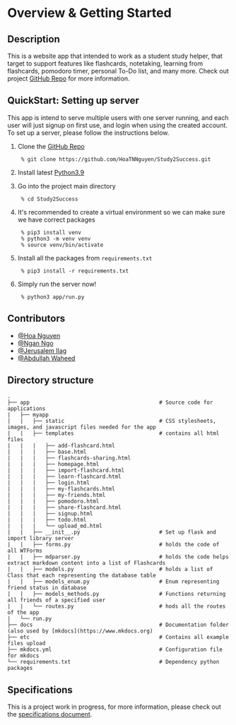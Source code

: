 # Overview & Getting Started

## Description
This is a website app that intended to work as a student study helper, that target to support features like flashcards, notetaking,
learning from flashcards, pomodoro timer, personal To-Do list, and many more. Check out project [GitHub Repo](https://github.com/HoaTNNguyen/Study2Success)
for more information.


## QuickStart: Setting up server
This app is intend to serve multiple users with one server running, and each user will just signup on first use, and login
when using the created account. To set up a server, please follow the instructions below.

1. Clone the [GitHub Repo](https://github.com/HoaTNNguyen/Study2Success)
        
        % git clone https://github.com/HoaTNNguyen/Study2Success.git

2. Install latest [Python3.9](https://www.python.org/downloads/)

3. Go into the project main directory

        % cd Study2Success

4. It's recommended to create a virtual environment so we can make sure we have correct packages

        % pip3 install venv
        % python3 -m venv venv
        % source venv/bin/activate

5. Install all the packages from `requirements.txt`

        % pip3 install -r requirements.txt

6. Simply run the server now!

        % python3 app/run.py


## Contributors
- [@Hoa Nguyen](https://github.com/HoaTNNguyen)
- [@Ngan Ngo](https://github.com/RachelNgo)
- [@Jerusalem Ilag](https://github.com/jeruilag)
- [@Abdullah Waheed](https://github.com/abdullahw1)


## Directory structure

```
.
├── app                                         # Source code for applications
|   ├── myapp              
|   |   ├── static                              # CSS stylesheets, images, and javascript files needed for the app
|   |   ├── templates                           # contains all html files
|   |   |   ├── add-flashcard.html
|   |   |   ├── base.html
|   |   |   ├── flashcards-sharing.html
|   |   |   ├── homepage.html
|   |   |   ├── import-flashcard.html
|   |   |   ├── learn-flashcard.html
|   |   |   ├── login.html
|   |   |   ├── my-flashcards.html
|   |   |   ├── my-friends.html
|   |   |   ├── pomodoro.html
|   |   |   ├── share-flashcard.html
|   |   |   ├── signup.html
|   |   |   ├── todo.html
|   |   |   └── upload_md.html
|   |   ├── __init__.py                         # Set up flask and import library server
|   |   ├── forms.py                            # holds the code of all WTForms
|   |   ├── mdparser.py                         # holds the code helps extract markdown content into a list of Flashcards
|   |   ├── models.py                           # holds a list of Class that each representing the database table
|   |   ├── models_enum.py                      # Enum representing friend status in database
|   |   ├── models_methods.py                   # Functions returning all friends of a specified user
|   |   └── routes.py                           # hods all the routes of the app
|   └── run.py
├── docs                                        # Documentation folder (also used by [mkdocs](https://www.mkdocs.org) 
├── etc                                         # Contains all example files upload
├── mkdocs.yml                                  # Configuration file for mkdocs
└── requirements.txt                            # Dependency python packages
```

## Specifications
This is a project work in progress, for more information, please check out the [specifications document](Specification.md).

